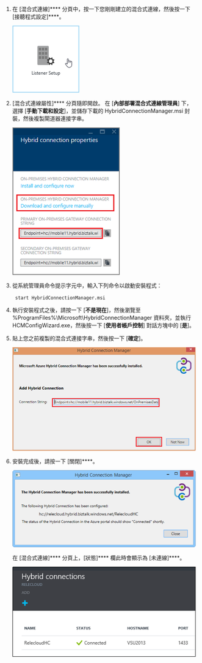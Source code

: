 1. 在 [混合式連線]**** 分頁中，按一下您剛剛建立的混合式連線，然後按一下 [接聽程式設定]****。

    ![Click Listener Setup](./media/app-service-hybrid-connections-manager-install/D04ClickListenerSetup.png)

4. [混合式連線屬性]**** 分頁隨即開啟。 在 [**內部部署混合式連線管理員**] 下，選擇 [**手動下載和設定**]，並儲存下載的 HybridConnectionManager.msi 封裝，然後複製閘道器連接字串。

    ![Click here to install](./media/app-service-hybrid-connections-manager-install/D05ClickToInstallHCM.png)

5. 從系統管理員命令提示字元中，輸入下列命令以啟動安裝程式：

        start HybridConnectionManager.msi

7. 執行安裝程式之後，請按一下 [**不是現在**]，然後瀏覽至 %ProgramFiles%\Microsoft\HybridConnectionManager 資料夾，並執行 HCMConfigWizard.exe，然後按一下 [**使用者帳戶控制**] 對話方塊中的 [**是**]。

7. 貼上您之前複製的混合式連接字串，然後按一下 [**確定**]。

    ![安裝](./media/app-service-hybrid-connections-manager-install/D08aHCMInstallManual.png)

8. 安裝完成後，請按一下 [關閉]****。

    ![Click Close](./media/app-service-hybrid-connections-manager-install/D09HCMInstallComplete.png)

    在 [混合式連線]**** 分頁上，[狀態]**** 欄此時會顯示為 [未連線]****。

    ![Connected Status](./media/app-service-hybrid-connections-manager-install/D10HCStatusConnected.png)




